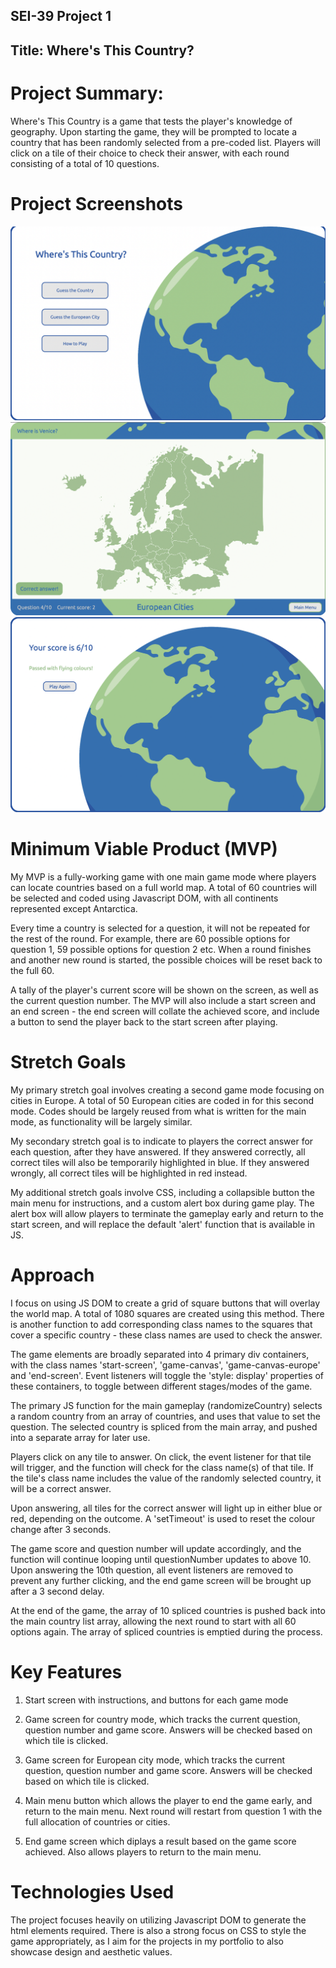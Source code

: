 ## SEI-39 Project 1

## Title: Where's This Country?

# Project Summary:

Where's This Country is a game that tests the player's knowledge of geography. Upon starting the game, they will be prompted to locate a country that has been randomly selected from a pre-coded list. Players will click on a tile of their choice to check their answer, with each round consisting of a total of 10 questions.

# Project Screenshots

![startpage](/images/for_readme/wheres_this_country_01.png)
![gameplay](/images/for_readme/wheres_this_country_02.png)
![resultpage](/images/for_readme/wheres_this_country_03.png)

# Minimum Viable Product (MVP)

My MVP is a fully-working game with one main game mode where players can locate countries based on a full world map. A total of 60 countries will be selected and coded using Javascript DOM, with all continents represented except Antarctica.

Every time a country is selected for a question, it will not be repeated for the rest of the round. For example, there are 60 possible options for question 1, 59 possible options for question 2 etc. When a round finishes and another new round is started, the possible choices will be reset back to the full 60.

A tally of the player's current score will be shown on the screen, as well as the current question number. The MVP will also include a start screen and an end screen - the end screen will collate the achieved score, and include a button to send the player back to the start screen after playing.

# Stretch Goals

My primary stretch goal involves creating a second game mode focusing on cities in Europe. A total of 50 European cities are coded in for this second mode. Codes should be largely reused from what is written for the main mode, as functionality will be largely similar.

My secondary stretch goal is to indicate to players the correct answer for each question, after they have answered. If they answered correctly, all correct tiles will also be temporarily highlighted in blue. If they answered wrongly, all correct tiles will be highlighted in red instead.

My additional stretch goals involve CSS, including a collapsible button the main menu for instructions, and a custom alert box during game play. The alert box will allow players to terminate the gameplay early and return to the start screen, and will replace the default 'alert' function that is available in JS.

# Approach

I focus on using JS DOM to create a grid of square buttons that will overlay the world map. A total of 1080 squares are created using this method. There is another function to add corresponding class names to the squares that cover a specific country - these class names are used to check the answer.

The game elements are broadly separated into 4 primary div containers, with the class names 'start-screen', 'game-canvas', 'game-canvas-europe' and 'end-screen'. Event listeners will toggle the 'style: display' properties of these containers, to toggle between different stages/modes of the game.

The primary JS function for the main gameplay (randomizeCountry) selects a random country from an array of countries, and uses that value to set the question. The selected country is spliced from the main array, and pushed into a separate array for later use.

Players click on any tile to answer. On click, the event listener for that tile will trigger, and the function will check for the class name(s) of that tile. If the tile's class name includes the value of the randomly selected country, it will be a correct answer.

Upon answering, all tiles for the correct answer will light up in either blue or red, depending on the outcome. A 'setTimeout' is used to reset the colour change after 3 seconds.

The game score and question number will update accordingly, and the function will continue looping until questionNumber updates to above 10. Upon answering the 10th question, all event listeners are removed to prevent any further clicking, and the end game screen will be brought up after a 3 second delay.

At the end of the game, the array of 10 spliced countries is pushed back into the main country list array, allowing the next round to start with all 60 options again. The array of spliced countries is emptied during the process.

# Key Features

1. Start screen with instructions, and buttons for each game mode

2. Game screen for country mode, which tracks the current question, question number and game score. Answers will be checked based on which tile is clicked.

3. Game screen for European city mode, which tracks the current question, question number and game score. Answers will be checked based on which tile is clicked.

4. Main menu button which allows the player to end the game early, and return to the main menu. Next round will restart from question 1 with the full allocation of countries or cities.

5. End game screen which diplays a result based on the game score achieved. Also allows players to return to the main menu.

# Technologies Used

The project focuses heavily on utilizing Javascript DOM to generate the html elements required. There is also a strong focus on CSS to style the game appropriately, as I aim for the projects in my portfolio to also showcase design and aesthetic values.
